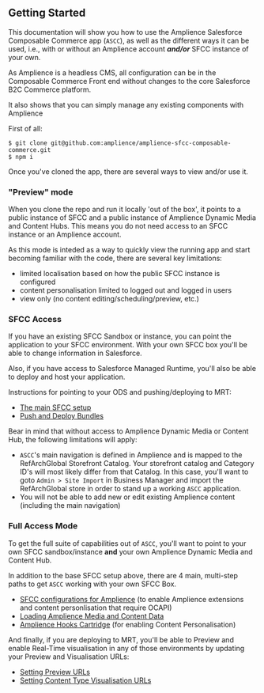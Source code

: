 ## Getting Started

This documentation will show you how to use the Amplience Salesforce Composable Commerce app (`ASCC`), as well as the different ways it can be used, i.e., with or without an Amplience account ***and/or*** SFCC instance of your own.

As Amplience is a headless CMS, all configuration can be in the Composable Commerce Front end without changes to the core Salesforce B2C Commerce platform.

It also shows that you can simply manage any existing components with Amplience

First of all:

```
$ git clone git@github.com:amplience/amplience-sfcc-composable-commerce.git
$ npm i
```

Once you've cloned the app, there are several ways to view and/or use it. 

### "Preview" mode

When you clone the repo and run it locally 'out of the box', it points to a public instance of SFCC and a public instance of Amplience Dynamic Media and Content Hubs. This means you do not need access to an SFCC instance or an Amplience account.

As this mode is inteded as a way to quickly view the running app and start becoming familiar with the code, there are several key limitations:
- limited localisation based on how the public SFCC instance is configured
- content personalisation limited to logged out and logged in users
- view only (no content editing/scheduling/preview, etc.)

### SFCC Access

If you have an existing SFCC Sandbox or instance, you can point the application to your SFCC environment. With your own SFCC box you'll be able to change information in Salesforce.

Also, if you have access to Salesforce Managed Runtime, you'll also be able to deploy and host your application. 
 
Instructions for pointing to your ODS and pushing/deploying to MRT:

 - [The main SFCC setup](../../README.md#get-started)
 - [Push and Deploy Bundles](https://developer.salesforce.com/docs/commerce/pwa-kit-managed-runtime/guide/pushing-and-deploying-bundles.html)

 Bear in mind that without access to Amplience Dynamic Media or Content Hub, the following limitations will apply:

 - `ASCC`'s main navigation is defined in Amplience and is mapped to the RefArchGlobal Storefront Catalog. Your storefront catalog and Category ID's will most likely differ from that Catalog. In this case, you'll want to goto `Admin > Site Import` in Business Manager and import the RefArchGlobal store in order to stand up a working `ASCC` application.
 - You will not be able to add new or edit existing Amplience content (including the main navigation)

### Full Access Mode

To get the full suite of capabilities out of `ASCC`, you'll want to point to your own SFCC sandbox/instance **and** your own Amplience Dynamic Media and Content Hub.

In addition to the base SFCC setup above, there are 4 main, multi-step paths to get `ASCC` working with your own SFCC Box.

- [SFCC configurations for Amplience](./sfcc-setup.md)  (to enable Amplience extensions and content personlisation that require OCAPI)
- [Loading Amplience Media and Content Data](./automation.md)
- [Amplience Hooks Cartridge](https://github.com/amplience/amplience-sfcc-hooksbridge) (for enabling Content Personalisation)

And finally, if you are deploying to MRT, you'll be able to Preview and enable Real-Time visualisation in any of those environments by updating your Preview and Visualisation URLs: 

* [Setting Preview URLs](https://amplience.com/docs/integration/contentpreviewapps.html)
* [Setting Content Type Visualisation URLs](https://amplience.com/docs/integration/visualizations.html)
